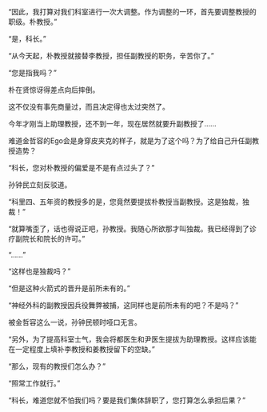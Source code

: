 “因此，我打算对我们科室进行一次大调整。作为调整的一环，首先要调整教授的职级。朴教授。”

“是，科长。”

“从今天起，朴教授就接替李教授，担任副教授的职务，辛苦你了。”

“您是指我吗？”

朴在贤惊讶得差点向后摔倒。

这不仅没有事先商量过，而且决定得也太过突然了。

今年才刚当上助理教授，还不到一年，现在居然就要升副教授了……

难道金哲容的Ego会是身穿皮夹克的样子，就是为了这个吗？为了给自己升任副教授造势？

“科长，您对朴教授的偏爱是不是有点过头了？”

孙钟民立刻反驳道。

“科里四、五年资的教授多的是，您竟然要提拔朴教授当副教授。这是独裁，独裁！”

“就算嘴歪了，话也得说正吧，孙教授。我随心所欲那才叫独裁。我已经得到了诊疗副院长和院长的许可。”

“……”

“这样也是独裁吗？”

“但是这种火箭式的晋升是前所未有的。”

“神经外科的副教授因兵役舞弊被捕，这同样也是前所未有的吧？不是吗？”

被金哲容这么一说，孙钟民顿时哑口无言。

“另外，为了提高科室士气，我会将都医生和尹医生提拔为助理教授。这样应该能在一定程度上填补李教授和姜教授留下的空缺。”

“那么，现有的教授们怎么办？”

“照常工作就行。”

“科长，难道您就不怕我们吗？要是我们集体辞职了，您打算怎么承担后果？”